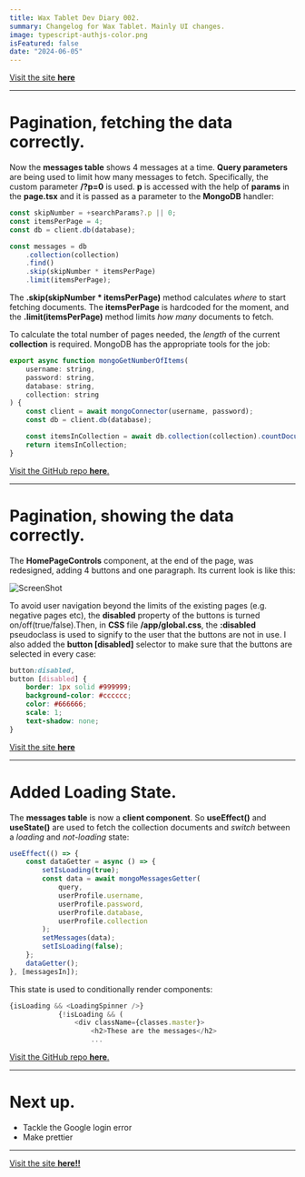 ```yaml
---
title: Wax Tablet Dev Diary 002.
summary: Changelog for Wax Tablet. Mainly UI changes.
image: typescript-authjs-color.png
isFeatured: false
date: "2024-06-05"
---
```


[Visit the site **here**](https://wax-tablet-dashboard-themis-projects.vercel.app/)

---

# Pagination, fetching the data correctly.

Now the **messages table** shows 4 messages at a time. **Query parameters** are being used to limit how many messages to fetch. Specifically, the custom parameter **/?p=0** is used. **p** is accessed with the help of **params** in the **page.tsx** and it is passed as a parameter to the **MongoDB** handler:

```js
const skipNumber = +searchParams?.p || 0;
const itemsPerPage = 4;
const db = client.db(database);

const messages = db
	.collection(collection)
	.find()
	.skip(skipNumber * itemsPerPage)
	.limit(itemsPerPage);
```

The **.skip(skipNumber \* itemsPerPage)** method calculates _where_ to start fetching documents. The **itemsPerPage** is hardcoded for the moment, and the **.limit(itemsPerPage)** method limits _how many_ documents to fetch.

To calculate the total number of pages needed, the _length_ of the current **collection** is required. MongoDB has the appropriate tools for the job:

```js
export async function mongoGetNumberOfItems(
	username: string,
	password: string,
	database: string,
	collection: string
) {
	const client = await mongoConnector(username, password);
	const db = client.db(database);

	const itemsInCollection = await db.collection(collection).countDocuments();
	return itemsInCollection;
}
```

[Visit the GitHub repo **here**.](https://github.com/tBaronDar/wax-tablet-dashboard/)

---

# Pagination, showing the data correctly.

The **HomePageControls** component, at the end of the page, was redesigned, adding 4 buttons and one paragraph. Its current look is like this:

![ScreenShot](screenshot-pagination.jpg)

To avoid user navigation beyond the limits of the existing pages (e.g. negative pages etc), the **disabled** property of the buttons is turned on/off(true/false).Then, in **CSS** file **/app/global.css**, the **:disabled** pseudoclass is used to signify to the user that the buttons are not in use. I also added the **button [disabled]** selector to make sure that the buttons are selected in every case:

```css
button:disabled,
button [disabled] {
	border: 1px solid #999999;
	background-color: #cccccc;
	color: #666666;
	scale: 1;
	text-shadow: none;
}
```

[Visit the site **here**](https://wax-tablet-dashboard-themis-projects.vercel.app/)

---

# Added Loading State.

The **messages table** is now a **client component**. So **useEffect()** and **useState()** are used to fetch the collection documents and _switch_ between a _loading_ and _not-loading_ state:

```js
useEffect(() => {
	const dataGetter = async () => {
		setIsLoading(true);
		const data = await mongoMessagesGetter(
			query,
			userProfile.username,
			userProfile.password,
			userProfile.database,
			userProfile.collection
		);
		setMessages(data);
		setIsLoading(false);
	};
	dataGetter();
}, [messagesIn]);
```

This state is used to conditionally render components:

```js
{isLoading && <LoadingSpinner />}
			{!isLoading && (
				<div className={classes.master}>
					<h2>These are the messages</h2>
					...
```

[Visit the GitHub repo **here**.](https://github.com/tBaronDar/wax-tablet-dashboard/)

---

# Next up.

- Tackle the Google login error
- Make prettier

---

[Visit the site **here!!**](https://wax-tablet-dashboard-themis-projects.vercel.app/)
